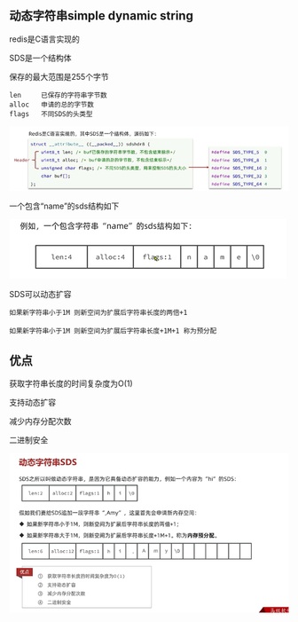 动态字符串simple dynamic string
---

redis是C语言实现的

SDS是一个结构体

保存的最大范围是255个字节

    len     已保存的字符串字节数
    alloc   申请的总的字节数
    flags   不同SDS的头类型

![img_64.png](img_64.png)

一个包含“name”的sds结构如下

![img_63.png](img_63.png)

SDS可以动态扩容

    如果新字符串小于1M 则新空间为扩展后字符串长度的两倍+1

    如果新字符串小于1M 则新空间为扩展后字符串长度+1M+1 称为预分配

优点
---

获取字符串长度的时间复杂度为O(1)

支持动态扩容

减少内存分配次数

二进制安全
 
![img_65.png](img_65.png)